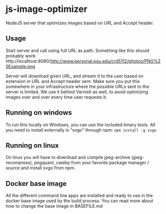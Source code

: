 # js-image-optimizer
NodeJS server that optimizes images based on URL and Accept header.

## Usage
Start server and call using full URL as path. Something like this should probably work:
http://localhost:8080/http://www.personal.psu.edu/crd5112/photos/PNG%20Example.png

Server will download given URL, and stream it to the user based on extension in URL and Accept header sent. Make sure you put this somewhere in your infrastructure where the possible URLs sent to the server is limited. We use it behind Varnish as well, to avoid optimizing images over and over every time user requests it.

## Running on windows 
To run this locally on Windows, you can use the included binary tools. All you need to install externally is "svgo" through npm: `npm install -g svgo`

## Running on linux
On linux you will have to download and compile jpeg-archive (jpeg-recompress), pngquant, cwebp from your favorite package manager / source and install svgo from npm.

## Docker base image
All the different command line apps are installed and ready to use in the docker base image used by the build process. You can read more about how to change the base image in BASEFILE.md
